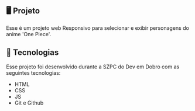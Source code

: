 <!-- <p align="center">
  <img src =".github/preview.png" alt="Demonstração do projeto" width="100%" />
</p>   -->

## 🖥️ Projeto
Esse é um projeto web Responsivo para selecionar e exibir personagens do anime 'One Piece'.


## 🚀 Tecnologias
Esse projeto foi desenvolvido durante a SZPC do Dev em Dobro com as seguintes tecnologias: 

- HTML
- CSS
- JS
- Git e Github

